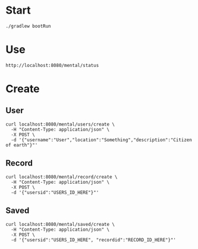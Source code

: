 # Start

`./gradlew bootRun`

# Use

`http://localhost:8080/mental/status`

# Create

## User

```
curl localhost:8080/mental/users/create \
  -H "Content-Type: application/json" \
  -X POST \
  -d '{"username":"User","location":"Something","description":"Citizen of earth"}"'
```

## Record

```
curl localhost:8080/mental/record/create \
  -H "Content-Type: application/json" \
  -X POST \
  -d '{"usersid":"USERS_ID_HERE"}"'
```

## Saved

```
curl localhost:8080/mental/saved/create \
  -H "Content-Type: application/json" \
  -X POST \
  -d '{"usersid":"USERS_ID_HERE", "recordid":"RECORD_ID_HERE"}"'
```
